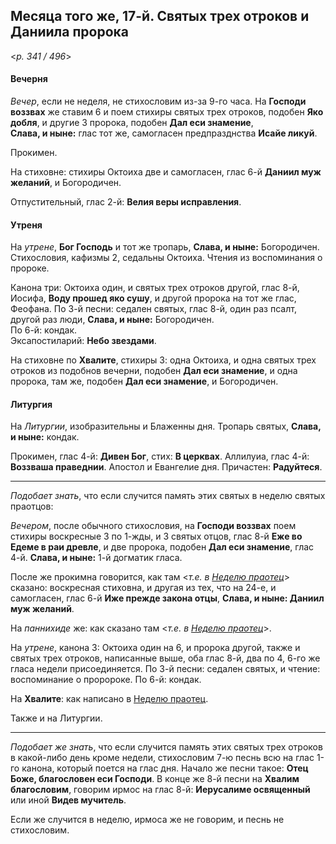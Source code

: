 
## Месяца того же, 17-й. Святых трех отроков и Даниила пророка  

<*p. 341 / 496*>

#### Вечерня

*Вечер*, если не неделя, не стихословим из-за 9-го часа. На **Господи воззвах** же ставим 6 и поем 
стихиры святых трех отроков, подобен **Яко добля**, и другие 3 пророка, подобен **Дал еси знамение**,  
**Слава, и ныне:** глас тот же, самогласен предпразднства **Исайе ликуй**. 

Прокимен. 

На стиховне: стихиры Октоиха две и самогласен, глас 6-й **Даниил муж желаний**, и Богородичен. 

Отпустительный, глас 2-й: **Велия веры исправления**. 

#### Утреня

На *утрене*, **Бог Господь** и тот же тропарь, **Слава, и ныне:** Богородичен. 
Стихословия, кафизмы 2, седальны Октоиха. Чтения из воспоминания о пророке.

Канона три: Октоиха один, и святых трех отроков другой, глас 8-й, Иосифа, **Воду прошед яко сушу**, 
и другой пророка на тот же глас, Феофана. 
По 3-й песни: седален святых, глас 8-й, один раз псалт, другой раз люди, **Слава, и ныне:** Богородичен.  
По 6-й: кондак.  
Эксапостиларий: **Небо звездами**. 

На стиховне по **Хвалите**, стихиры 3: одна Октоиха, и одна святых трех отроков из подобнов вечерни, 
подобен **Дал еси знамение**, и одна пророка, там же, подобен **Дал еси знамение**, и Богородичен. 

#### Литургия

На *Литургии*, изобразительны и Блаженны дня. Тропарь святых, **Слава, и ныне:** кондак. 

Прокимен, глас 4-й: **Дивен Бог**, стих: **В церквах**. 
Аллилуиа, глас 4-й: **Воззваша праведнии**. 
Апостол и Евангелие дня. 
Причастен: **Радуйтеся**. 

---

*Подобает знать*, что если случится память этих святых в неделю святых праотцов:

*Вечером*, после обычного стихословия, на **Господи воззвах** поем стихиры воскресные 3 по 1-жды, 
и 3 святых отцов, глас 8-й **Еже во Едеме в раи древле**, и две пророка, подобен **Дал еси знамение**, 
глас 4-й. **Слава, и ныне:** 1-й догматик гласа. 

После же прокимна говорится, как там <*т.е. в [Неделю праотец](16_X_EUR_propatoron.ru.md)*> сказано: 
воскресная стиховна, и другая из тех, что на 24-е, и самогласен, глас 6-й **Иже прежде закона отцы**, 
**Слава, и ныне: Даниил муж желаний**. 

На *паннихиде* же: как сказано там <*т.е. в [Неделю праотец](16_X_EUR_propatoron.ru.md)*>. 

На *утрене*, канона 3: Октоиха один на 6, и пророка другой, также и святых трех отроков, написанные выше, 
оба глас 8-й, два по 4, 6-го же гласа недели присоединяется. 
По 3-й песни: седален святых, и чтение: воспоминание о проророке. 
По 6-й: кондак. 

На **Хвалите**: как написано в [Неделю праотец](16_X_EUR_propatoron.ru.md). 

Также и на Литургии. 

---

*Подобает же знать*, что если случится память этих святых трех отроков в какой-либо день кроме недели, 
стихословим 7-ю песнь всю на глас 1-го канона, который поется на глас дня. Начало же песни такое: 
**Отец Боже, благословен еси Господи**. В конце же 8-й песни на **Хвалим благословим**, говорим ирмос 
на глас 8-й: **Иерусалиме освященный** или иной **Видев мучитель**.

Если же случится в неделю, ирмоса же не говорим, и песнь не стихословим.  
